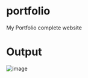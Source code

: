 # portfolio
My  Portfolio complete website
# Output

![image](https://github.com/user-attachments/assets/8b3c43a3-a061-4b69-81e1-3c176aae5312)
